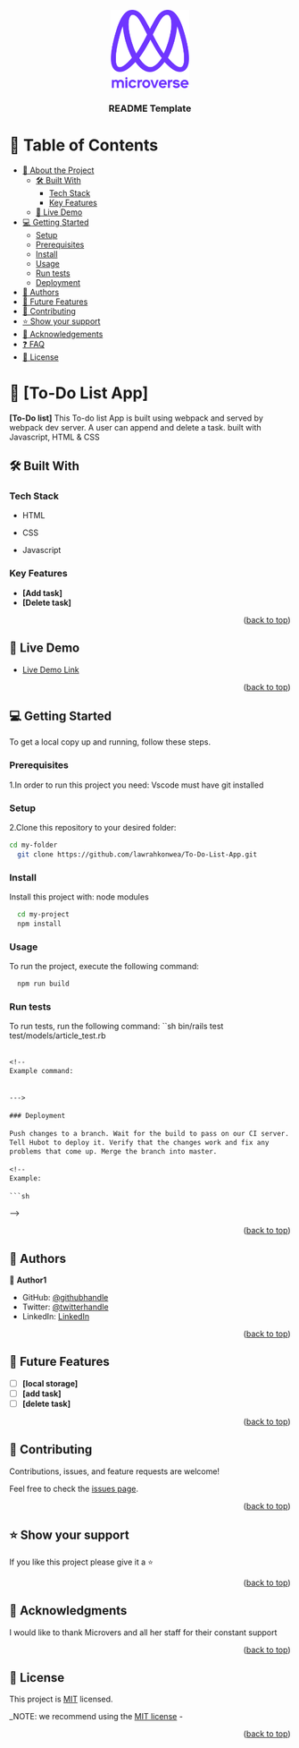 <a name="readme-top"></a>

<!--
HOW TO USE:
This is an example of how you may give instructions on setting up your project locally.

Modify this file to match your project and remove sections that don't apply.

REQUIRED SECTIONS:
- Table of Contents
- About the Project
  - Built With
  - Live Demo
- Getting Started
- Authors
- Future Features
- Contributing
- Show your support
- Acknowledgements
- License

After you're finished please remove all the comments and instructions!
-->

<div align="center">
  <img src="murple_logo.png" alt="logo" width="140"  height="auto" />
  <br/>

  <h3><b>README Template</b></h3>

</div>


# 📗 Table of Contents

- [📖 About the Project](#about-project)
  - [🛠 Built With](#built-with)
    - [Tech Stack](#tech-stack)
    - [Key Features](#key-features)
  - [🚀 Live Demo](#live-demo)
- [💻 Getting Started](#getting-started)
  - [Setup](#setup)
  - [Prerequisites](#prerequisites)
  - [Install](#install)
  - [Usage](#usage)
  - [Run tests](#run-tests)
  - [Deployment](#triangular_flag_on_post-deployment)
- [👥 Authors](#authors)
- [🔭 Future Features](#future-features)
- [🤝 Contributing](#contributing)
- [⭐️ Show your support](#support)
- [🙏 Acknowledgements](#acknowledgements)
- [❓ FAQ](#faq)
- [📝 License](#license)


# 📖 [To-Do List App] <a name="about-project"></a>


**[To-Do list]**  This To-do list App is built using webpack and served by webpack dev server. A user can append and delete a task. built with Javascript, HTML & CSS

## 🛠 Built With <a name="built-with"></a>

### Tech Stack <a name="tech-stack"></a>

  <ul>
    <li><a>HTML</a></li>
  </ul>
  <ul>
    <li><a>CSS</a></li>
  </ul>
  <ul>
    <li><a>Javascript</a></li>
  </ul>

### Key Features <a name="key-features"></a>

- **[Add task]**
- **[Delete task]**

<p align="right">(<a href="#readme-top">back to top</a>)</p>

## 🚀 Live Demo <a name="live-demo"></a>

- [Live Demo Link](https://lawrahkonwea.github.io/To-Do-List-App/dist/)

<p align="right">(<a href="#readme-top">back to top</a>)</p>

## 💻 Getting Started <a name="getting-started"></a>

To get a local copy up and running, follow these steps.

### Prerequisites

1.In order to run this project you need:
Vscode must have git installed
<!--
Example command:

```sh
 
```
 -->

### Setup

2.Clone this repository to your desired folder:
```sh
cd my-folder
  git clone https://github.com/lawrahkonwea/To-Do-List-App.git
```
<!--
Example commands:


  

--->

### Install

Install this project with:
node modules
```sh
  cd my-project
  npm install
```
<!--
Example command:


--->

### Usage

To run the project, execute the following command:
```sh
  npm run build
```
<!--
Example command:


--->

### Run tests

To run tests, run the following command:
``sh
  bin/rails test test/models/article_test.rb
```

<!--
Example command:


--->

### Deployment

Push changes to a branch. Wait for the build to pass on our CI server. Tell Hubot to deploy it. Verify that the changes work and fix any problems that come up. Merge the branch into master.

<!--
Example:

```sh

```
 -->

<p align="right">(<a href="#readme-top">back to top</a>)</p>


## 👥 Authors <a name="authors"></a>


👤 **Author1**

- GitHub: [@githubhandle](https://github.com/lawrahkonwea)
- Twitter: [@twitterhandle](https://twitter.com/lawrah_xo)
- LinkedIn: [LinkedIn](https://linkedin.com/in/amakalaurakonwea)


<p align="right">(<a href="#readme-top">back to top</a>)</p>


## 🔭 Future Features <a name="future-features"></a>

- [ ] **[local storage]**
- [ ] **[add task]**
- [ ] **[delete task]**

<p align="right">(<a href="#readme-top">back to top</a>)</p>


## 🤝 Contributing <a name="contributing"></a>

Contributions, issues, and feature requests are welcome!

Feel free to check the [issues page](../../issues/).

<p align="right">(<a href="#readme-top">back to top</a>)</p>


## ⭐️ Show your support <a name="support"></a>

If you like this project please give it a ⭐️

<p align="right">(<a href="#readme-top">back to top</a>)</p>


## 🙏 Acknowledgments <a name="acknowledgements"></a>

I would like to thank Microvers and all her staff for their constant support

<p align="right">(<a href="#readme-top">back to top</a>)</p>


## 📝 License <a name="license"></a>

This project is [MIT](./LICENSE) licensed.

_NOTE: we recommend using the [MIT license](https://github.com/lawrahkonwea/To-Do-List-App/blob/master/License) - 

<p align="right">(<a href="#readme-top">back to top</a>)</p>
